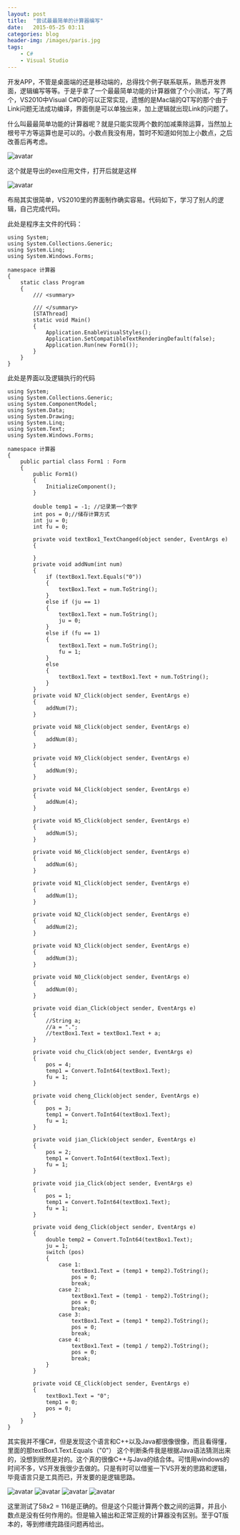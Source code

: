 ```yaml
---
layout: post
title:  "尝试最最简单的计算器编写"
date:   2015-05-25 03:11
categories: blog
header-img: /images/paris.jpg
tags:
    - C#
    - Visual Studio
---
```


开发APP，不管是桌面端的还是移动端的，总得找个例子联系联系，熟悉开发界面，逻辑编写等等。于是乎拿了一个最最简单功能的计算器做了个小测试，写了两个，VS2010中Visual C#D的可以正常实现，遗憾的是Mac端的QT写的那个由于Link问题无法成功编译，界面倒是可以单独出来，加上逻辑就出现Link的问题了。

什么叫最最简单功能的计算器呢？就是只能实现两个数的加减乘除运算，当然加上根号平方等运算也是可以的。小数点我没有用，暂时不知道如何加上小数点，之后改善后再考虑。

![avatar](/images/blogs/2015-05-25-01.jpeg)

这个就是导出的exe应用文件，打开后就是这样

![avatar](/images/blogs/2015-05-25-02.jpeg)

布局其实很简单，VS2010里的界面制作确实容易。代码如下，学习了别人的逻辑，自己完成代码。

此处是程序主文件的代码：
```shell
using System;
using System.Collections.Generic;
using System.Linq;
using System.Windows.Forms;

namespace 计算器
{
    static class Program
    {
        /// <summary>

        /// </summary>
        [STAThread]
        static void Main()
        {
            Application.EnableVisualStyles();
            Application.SetCompatibleTextRenderingDefault(false);
            Application.Run(new Form1());
        }
    }
}
```
此处是界面以及逻辑执行的代码
```shell
using System;
using System.Collections.Generic;
using System.ComponentModel;
using System.Data;
using System.Drawing;
using System.Linq;
using System.Text;
using System.Windows.Forms;

namespace 计算器
{
    public partial class Form1 : Form
    {
        public Form1()
        {
            InitializeComponent();
        }

        double temp1 = -1; //记录第一个数字
        int pos = 0;//储存计算方式
        int ju = 0;
        int fu = 0;

        private void textBox1_TextChanged(object sender, EventArgs e)
        {

        }
        private void addNum(int num)
        {
            if (textBox1.Text.Equals("0"))
            {
                textBox1.Text = num.ToString();
            }
            else if (ju == 1)
            {
                textBox1.Text = num.ToString();
                ju = 0;
            }
            else if (fu == 1)
            {
                textBox1.Text = num.ToString();
                fu = 1;
            }
            else
            {
                textBox1.Text = textBox1.Text + num.ToString();
            }
        }
        private void N7_Click(object sender, EventArgs e)
        {
            addNum(7);
        }

        private void N8_Click(object sender, EventArgs e)
        {
            addNum(8);
        }

        private void N9_Click(object sender, EventArgs e)
        {
            addNum(9);
        }

        private void N4_Click(object sender, EventArgs e)
        {
            addNum(4);
        }

        private void N5_Click(object sender, EventArgs e)
        {
            addNum(5);
        }

        private void N6_Click(object sender, EventArgs e)
        {
            addNum(6);
        }

        private void N1_Click(object sender, EventArgs e)
        {
            addNum(1);
        }

        private void N2_Click(object sender, EventArgs e)
        {
            addNum(2);
        }

        private void N3_Click(object sender, EventArgs e)
        {
            addNum(3);
        }

        private void N0_Click(object sender, EventArgs e)
        {
            addNum(0);
        }

        private void dian_Click(object sender, EventArgs e)
        {
            //String a;
            //a = ".";
            //textBox1.Text = textBox1.Text + a;
        }

        private void chu_Click(object sender, EventArgs e)
        {
            pos = 4;
            temp1 = Convert.ToInt64(textBox1.Text);
            fu = 1;
        }

        private void cheng_Click(object sender, EventArgs e)
        {
            pos = 3;
            temp1 = Convert.ToInt64(textBox1.Text);
            fu = 1;
        }

        private void jian_Click(object sender, EventArgs e)
        {
            pos = 2;
            temp1 = Convert.ToInt64(textBox1.Text);
            fu = 1;
        }

        private void jia_Click(object sender, EventArgs e)
        {
            pos = 1;
            temp1 = Convert.ToInt64(textBox1.Text);
            fu = 1;
        }

        private void deng_Click(object sender, EventArgs e)
        {
            double temp2 = Convert.ToInt64(textBox1.Text);
            ju = 1;
            switch (pos)
            {
                case 1:
                    textBox1.Text = (temp1 + temp2).ToString();
                    pos = 0;
                    break;
                case 2:
                    textBox1.Text = (temp1 - temp2).ToString();
                    pos = 0;
                    break;
                case 3:
                    textBox1.Text = (temp1 * temp2).ToString();
                    pos = 0;
                    break;
                case 4:
                    textBox1.Text = (temp1 / temp2).ToString();
                    pos = 0;
                    break;
            }
        }

        private void CE_Click(object sender, EventArgs e)
        {
            textBox1.Text = "0";
            temp1 = 0;
            pos = 0;
        }
    }
}
```
其实我并不懂C#，但是发现这个语言和C++以及Java都很像很像，而且看得懂，里面的那textBox1.Text.Equals（"0"）  这个判断条件我是根据Java语法猜测出来的，没想到居然是对的。这个真的很像C++与Java的结合体。可惜用windows的时间不多，VS开发我很少去做的。只是有时可以借鉴一下VS开发的思路和逻辑，毕竟语言只是工具而已，开发要的是逻辑思路。

![avatar](/images/blogs/2015-05-25-03.jpeg)
![avatar](/images/blogs/2015-05-25-04.jpeg)
![avatar](/images/blogs/2015-05-25-05.jpeg)
![avatar](/images/blogs/2015-05-25-06.jpeg)

这里测试了58x2 = 116是正确的。但是这个只能计算两个数之间的运算，并且小数点是没有任何作用的。但是输入输出和正常正规的计算器没有区别。至于QT版本的，等到修缮完路径问题再给出。
